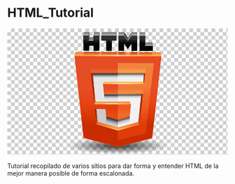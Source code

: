 # HTML_Tutorial

![HTML5_img](/media/logo_html5_logo.png "Logo de HTML5") 

Tutorial recopilado de varios sitios para dar forma y entender HTML de la mejor manera posible de forma escalonada.

